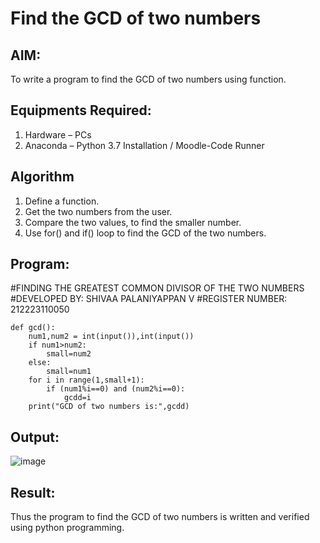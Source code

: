 # Find the GCD of two numbers

## AIM:
To write a program to find the GCD of two numbers using function.

## Equipments Required:
1. Hardware – PCs
2. Anaconda – Python 3.7 Installation / Moodle-Code Runner

## Algorithm
1. Define a function.
2. Get the two numbers from the user.
3. Compare the two values, to find the smaller number.
4. Use for() and if() loop to find the GCD of the two numbers.

## Program:
#FINDING THE GREATEST COMMON DIVISOR OF THE TWO NUMBERS
#DEVELOPED BY: SHIVAA PALANIYAPPAN V
#REGISTER NUMBER: 212223110050
```
def gcd():
    num1,num2 = int(input()),int(input())
    if num1>num2:
        small=num2
    else:
        small=num1
    for i in range(1,small+1):
        if (num1%i==0) and (num2%i==0):
            gcdd=i
    print("GCD of two numbers is:",gcdd)        
```

## Output:
![image](https://github.com/shivaa-palaniyappan/GCD-of-two-numbers/assets/146915611/182242e4-8bc4-48d3-9b11-fa4cf803ea84)



## Result:
Thus the program to find the GCD of two numbers is written and verified using python programming.
